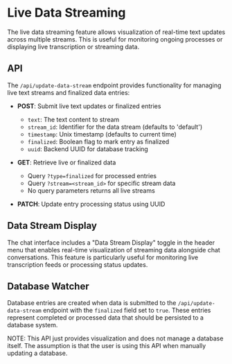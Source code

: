 # Live Data Streaming

The live data streaming feature allows visualization of real-time text updates across multiple streams. This is useful for monitoring ongoing processes or displaying live transcription or streaming data.

## API

The `/api/update-data-stream` endpoint provides functionality for managing live text streams and finalized data entries:

- **POST**: Submit live text updates or finalized entries
  - `text`: The text content to stream
  - `stream_id`: Identifier for the data stream (defaults to 'default')
  - `timestamp`: Unix timestamp (defaults to current time)
  - `finalized`: Boolean flag to mark entry as finalized
  - `uuid`: Backend UUID for database tracking

- **GET**: Retrieve live or finalized data
  - Query `?type=finalized` for processed entries
  - Query `?stream=<stream_id>` for specific stream data
  - No query parameters returns all live streams

- **PATCH**: Update entry processing status using UUID

## Data Stream Display

The chat interface includes a "Data Stream Display" toggle in the header menu that enables real-time visualization of streaming data alongside chat conversations. This feature is particularly useful for monitoring live transcription feeds or processing status updates.

## Database Watcher

Database entries are created when data is submitted to the `/api/update-data-stream` endpoint with the `finalized` field set to `true`. These entries represent completed or processed data that should be persisted to a database system.

NOTE: This API just provides visualization and does not manage a database itself. The assumption is that the user is using this API when manually updating a database.